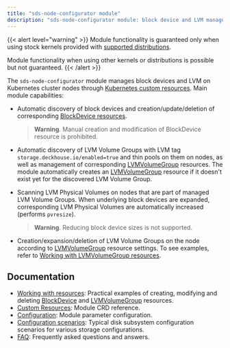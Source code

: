 ```yaml
---
title: "sds-node-configurator module"
description: "sds-node-configurator module: block device and LVM management"
---
```


{{< alert level="warning" >}}
Module functionality is guaranteed only when using stock kernels provided with [supported distributions](/products/kubernetes-platform/documentation/v1/reference/supported_versions.html#linux).

Module functionality when using other kernels or distributions is possible but not guaranteed.
{{< /alert >}}

The `sds-node-configurator` module manages block devices and LVM on Kubernetes cluster nodes through [Kubernetes custom resources](./cr.html). Main module capabilities:

- Automatic discovery of block devices and creation/update/deletion of corresponding [BlockDevice resources](./cr.html#blockdevice).

  > **Warning**. Manual creation and modification of BlockDevice resource is prohibited.

- Automatic discovery of LVM Volume Groups with LVM tag `storage.deckhouse.io/enabled=true` and thin pools on them on nodes, as well as management of corresponding [LVMVolumeGroup](./cr.html#lvmvolumegroup) resources. The module automatically creates an [LVMVolumeGroup](./cr.html#lvmvolumegroup) resource if it doesn't exist yet for the discovered LVM Volume Group.

- Scanning LVM Physical Volumes on nodes that are part of managed LVM Volume Groups. When underlying block devices are expanded, corresponding LVM Physical Volumes are automatically increased (performs `pvresize`).

  > **Warning**. Reducing block device sizes is not supported.

- Creation/expansion/deletion of LVM Volume Groups on the node according to [LVMVolumeGroup](./cr.html#lvmvolumegroup) resource settings. To see examples, refer to [Working with LVMVolumeGroup resources](./resources.html#working-with-lvmvolumegroup-resources).

## Documentation

- [Working with resources](./resources.html): Practical examples of creating, modifying and deleting [BlockDevice](./cr.html#blockdevice) and [LVMVolumeGroup](./cr.html#lvmvolumegroup) resources.
- [Custom Resources](./cr.html): Module CRD reference.
- [Configuration](./configuration.html): Module parameter configuration.
- [Configuration scenarios](./layouts.html): Typical disk subsystem configuration scenarios for various storage configurations.
- [FAQ](./faq.html): Frequently asked questions and answers.